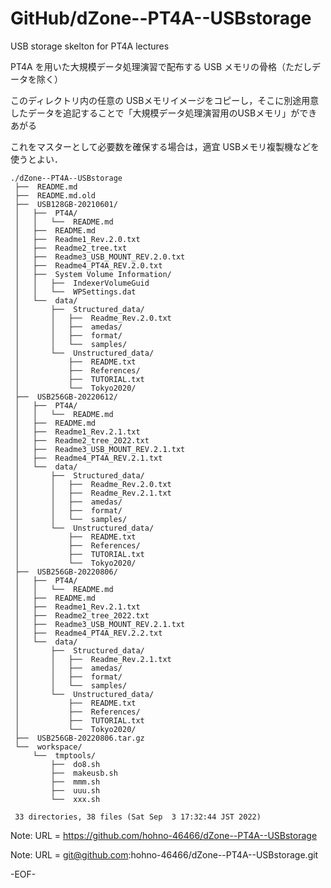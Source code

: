 # GitHub/dZone--PT4A--USBstorage

USB storage skelton for PT4A lectures

PT4A を用いた大規模データ処理演習で配布する USB メモリの骨格（ただしデータを除く）

このディレクトリ内の任意の USBメモリイメージをコピーし，そこに別途用意したデータを追記することで「大規模データ処理演習用のUSBメモリ」ができあがる

これをマスターとして必要数を確保する場合は，適宜 USBメモリ複製機などを使うとよい．

    ./dZone--PT4A--USBstorage
     ├──  README.md
     ├──  README.md.old
     ├──  USB128GB-20210601/
     │   ├──  PT4A/
     │   │   └──  README.md
     │   ├──  README.md
     │   ├──  Readme1_Rev.2.0.txt
     │   ├──  Readme2_tree.txt
     │   ├──  Readme3_USB_MOUNT_REV.2.0.txt
     │   ├──  Readme4_PT4A_REV.2.0.txt
     │   ├──  System Volume Information/
     │   │   ├──  IndexerVolumeGuid
     │   │   └──  WPSettings.dat
     │   └──  data/
     │       ├──  Structured_data/
     │       │   ├──  Readme_Rev.2.0.txt
     │       │   ├──  amedas/
     │       │   ├──  format/
     │       │   └──  samples/
     │       └──  Unstructured_data/
     │           ├──  README.txt
     │           ├──  References/
     │           ├──  TUTORIAL.txt
     │           └──  Tokyo2020/
     ├──  USB256GB-20220612/
     │   ├──  PT4A/
     │   │   └──  README.md
     │   ├──  README.md
     │   ├──  Readme1_Rev.2.1.txt
     │   ├──  Readme2_tree_2022.txt
     │   ├──  Readme3_USB_MOUNT_REV.2.1.txt
     │   ├──  Readme4_PT4A_REV.2.1.txt
     │   └──  data/
     │       ├──  Structured_data/
     │       │   ├──  Readme_Rev.2.0.txt
     │       │   ├──  Readme_Rev.2.1.txt
     │       │   ├──  amedas/
     │       │   ├──  format/
     │       │   └──  samples/
     │       └──  Unstructured_data/
     │           ├──  README.txt
     │           ├──  References/
     │           ├──  TUTORIAL.txt
     │           └──  Tokyo2020/
     ├──  USB256GB-20220806/
     │   ├──  PT4A/
     │   │   └──  README.md
     │   ├──  README.md
     │   ├──  Readme1_Rev.2.1.txt
     │   ├──  Readme2_tree_2022.txt
     │   ├──  Readme3_USB_MOUNT_REV.2.1.txt
     │   ├──  Readme4_PT4A_REV.2.2.txt
     │   └──  data/
     │       ├──  Structured_data/
     │       │   ├──  Readme_Rev.2.1.txt
     │       │   ├──  amedas/
     │       │   ├──  format/
     │       │   └──  samples/
     │       └──  Unstructured_data/
     │           ├──  README.txt
     │           ├──  References/
     │           ├──  TUTORIAL.txt
     │           └──  Tokyo2020/
     ├──  USB256GB-20220806.tar.gz
     └──  workspace/
         └──  tmptools/
             ├──  do8.sh
             ├──  makeusb.sh
             ├──  mmm.sh
             ├──  uuu.sh
             └──  xxx.sh
     
     33 directories, 38 files (Sat Sep  3 17:32:44 JST 2022)


Note: URL = https://github.com/hohno-46466/dZone--PT4A--USBstorage

Note: URL = git@github.com:hohno-46466/dZone--PT4A--USBstorage.git

-EOF-

